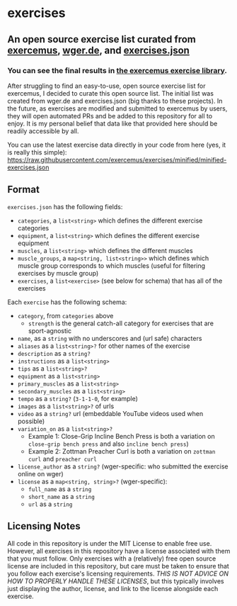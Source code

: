 # exercises
## An open source exercise list curated from [exercemus](https://exercemus.com), [wger.de](https://github.com/wger-project/wger), and [exercises.json](https://github.com/wrkout/exercises.json)
### You can see the final results in [the exercemus exercise library](https://exercem.us/exercises).

After struggling to find an easy-to-use, open source exercise list for exercemus, I decided to curate this open source list. The initial list was created from wger.de and exercises.json (big thanks to these projects). In the future, as exercises are modified and submitted to exercemus by users, they will open automated PRs and be added to this repository for all to enjoy. It is my personal belief that data like that provided here should be readily accessible by all.

You can use the latest exercise data directly in your code from here (yes, it is really this simple):
https://raw.githubusercontent.com/exercemus/exercises/minified/minified-exercises.json

## Format
`exercises.json` has the following fields:
- `categories`, a `list<string>` which defines the different exercise categories
- `equipment`, a `list<string>` which defines the different exercise equipment
- `muscles`, a `list<string>` which defines the different muscles
- `muscle_groups`, a `map<string, list<string>>` which defines which muscle group corresponds to which muscles (useful for filtering exercises by muscle group)
- `exercises`, a `list<exercise>` (see below for schema) that has all of the exercises

Each `exercise` has the following schema:
- `category`, from `categories` above
  - `strength` is the general catch-all category for exercises that are sport-agnostic
- `name`, as a `string` with no underscores and (url safe) characters
- `aliases` as a `list<string>?` for other names of the exercise
- `description` as a `string?`
- `instructions` as a `list<string>`
- `tips` as a `list<string>?`
- `equipment` as a `list<string>`
- `primary_muscles` as a `list<string>`
- `secondary_muscles` as a `list<string>`
- `tempo` as a `string?` (`3-1-1-0`, for example)
- `images` as a `list<string>?` of urls
- `video` as a `string?` url (embeddable YouTube videos used when possible)
- `variation_on` as a `list<string>?`
  - Example 1: Close-Grip Incline Bench Press is both a variation on `close-grip bench press` and also `incline bench press`)
  - Example 2: Zottman Preacher Curl is both a variation on `zottman curl` and `preacher curl`
- `license_author` as a `string?` (wger-specific: who submitted the exercise online on wger)
- `license` as a `map<string, string>?` (wger-specific):
  - `full_name` as a `string`
  - `short_name` as a `string`
  - `url` as a `string`

## Licensing Notes
All code in this repository is under the MIT License to enable free use. However, all exercises in this repository have a license associated with them that you must follow. Only exercises with a (relatively) free open source license are included in this repository, but care must be taken to ensure that you follow each exercise's licensing requirements. *THIS IS NOT ADVICE ON HOW TO PROPERLY HANDLE THESE LICENSES*, but this typically involves just displaying the author, license, and link to the license alongside each exercise.
